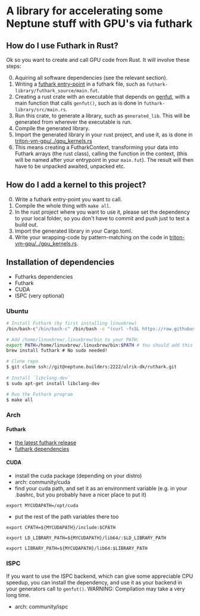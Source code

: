 # A library for accelerating some Neptune stuff with GPU's via futhark
## How do I use Futhark in Rust?
Ok so you want to create and call GPU code from Rust. It will involve these steps:

0. Aquiring all software dependencies (see the relevant section).
1. Writing a [futhark entry-point](https://futhark.readthedocs.io/en/latest/language-reference.html#entry-points) in a futhark file, such as `futhark-library/futhark_source/main.fut`.
2. Creating a rust crate with an executable that depends on [genfut](https://github.com/Ulrik-dk/genfut.git), with a main function that calls `genfut()`, such as is done in `futhark-library/src/main.rs`.
3. Run this crate, to generate a library, such as `generated_lib`. This will be generated from wherever the executable is run.
4. Compile the generated library.
5. Import the generated library in your rust project, and use it, as is done in [triton-vm-gpu/../gpu_kernels.rs](https://neptune.builders/ulrik-dk/triton-vm-gpu/src/branch/master/triton-vm/src/table/gpu_kernels.rs)
6. This means creating a FutharkContext, transforming your data into Futhark arrays (the rust class), calling the function in the context, (this will be named after your entrypoint in your `main.fut`). The result will then have to be unpacked awaited, unpacked etc.

## How do I add a kernel to this project?
0. Write a futhark entry-point you want to call.
1. Compile the whole thing with `make all`.
2. In the rust project where you want to use it, please set the dependency to your local folder, so you don't have to commit and push just to test a build out.
3. Import the generated library in your Cargo.toml.
4. Write your wrapping-code by pattern-matching on the code in [triton-vm-gpu/../gpu_kernels.rs](https://neptune.builders/ulrik-dk/triton-vm-gpu/src/branch/master/triton-vm/src/table/gpu_kernels.rs).

## Installation of dependencies
* Futharks dependencies
* Futhark
* CUDA
* ISPC (very optional)

### Ubuntu
```bash
# Install Futhark (by first installing linuxbrew)
/bin/bash-c"/bin/bash-c" /bin/bash -c "(curl -fsSL https://raw.githubusercontent.com/Homebrew/install/HEAD/install.sh)"

# Add /home/linuxbrew/.linuxbrew/bin to your PATH:
export PATH=/home/linuxbrew/.linuxbrew/bin:$PATH # You should add this to your ~/.bashrc
brew install futhark # No sudo needed!

# Clone repo
$ git clone ssh://git@neptune.builders:2222/ulrik-dk/ruthark.git
 
# Install `libclang-dev`
$ sudo apt-get install libclang-dev

# Run the Futhark program
$ make all
```

### Arch
#### Futhark
* [the latest futhark release](https://futhark-lang.org/releases/)
* [futhark dependencies](https://futhark.readthedocs.io/en/latest/installation.html#dependencies)

#### CUDA
* install the cuda package (depending on your distro)
* arch: community/cuda
* find your cuda path, and set it as an environment variable (e.g. in your .bashrc, but you probably have a nicer place to put it)

`export MYCUDAPATH=/opt/cuda`

* put the rest of the path variables there too

`export CPATH=${MYCUDAPATH}/include:$CPATH`

`export LD_LIBRARY_PATH=${MYCUDAPATH}/lib64/:$LD_LIBRARY_PATH`

`export LIBRARY_PATH=${MYCUDAPATH}/lib64:$LIBRARY_PATH`

### ISPC
If you want to use the ISPC backend, which can give some appreciable CPU speedup, you can install the dependency, and use it as your backend in your generators call to `genfut()`. WARNING: Compilation may take a very long time.

* arch: community/ispc
